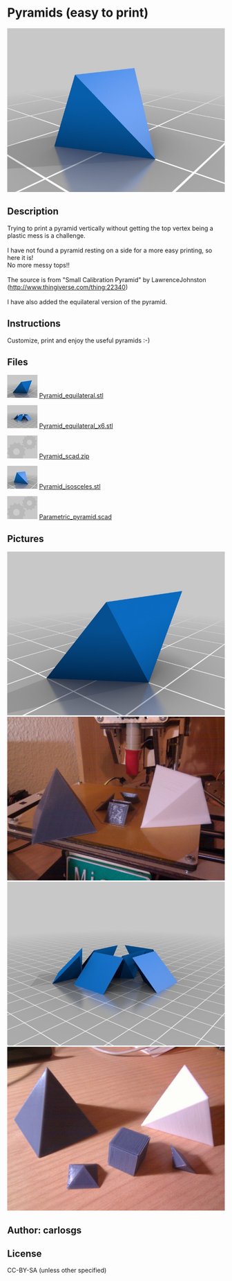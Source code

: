 Pyramids (easy to print)
===============

![Image](img/Pyramid_isosceles_display_large.jpg "Title")

Description
--------
Trying to print a pyramid vertically without getting the top vertex being a plastic mess is a challenge.<br />
<br />
I have not found a pyramid resting on a side for a more easy printing, so here it is!<br />
No more messy tops!!<br />
<br />
The source is from "Small Calibration Pyramid" by LawrenceJohnston (http://www.thingiverse.com/thing:22340)<br />
<br />
I have also added the equilateral version of the pyramid.

Instructions
--------
Customize, print and enjoy the useful pyramids :-)

Files
--------
![Image](img/Pyramid_equilateral_preview_tinycard.jpg "Title")
 [ Pyramid_equilateral.stl](Pyramid_equilateral.stl "Title")  

![Image](img/Pyramid_equilateral_x6_preview_tinycard.jpg "Title")
 [ Pyramid_equilateral_x6.stl](Pyramid_equilateral_x6.stl "Title")  

![Image](img/Gears_preview_tinycard.jpg "Title")
 [ Pyramid_scad.zip](Pyramid_scad.zip "Title")  

![Image](img/Pyramid_isosceles_preview_tinycard.jpg "Title")
 [ Pyramid_isosceles.stl](Pyramid_isosceles.stl "Title")  

![Image](img/Gears_preview_tinycard.jpg "Title")
 [ Parametric_pyramid.scad](Parametric_pyramid.scad "Title")  



Pictures
--------
![Image](img/Pyramid_equilateral_display_large.jpg "Title")
![Image](img/2013-02-12_23.39.58_display_large.jpg "Title")
![Image](img/Pyramid_equilateral_x6_display_large.jpg "Title")
![Image](img/2013-02-13_00.31.02_display_large.jpg "Title")


Author: carlosgs
--------


License
--------
CC-BY-SA (unless other specified)

